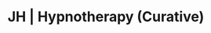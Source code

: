 ---
title: 'JH | Hypnotherapy (Curative)'
layout: 'layouts/hypnotherapy.html'
canonical: 'https://www.justinehodgsonhypnotherapy.com/hypnotherapy/'
background: 'hypno-colour'
detailshypno: 
    image1: 'https://res.cloudinary.com/peggy-co/image/upload/v1596191537/Well%20Being/wb8_hhcenn.jpg'
    alt1: 'A picture spelling out the phrase I feel like making dreams come true'
    title1: 'Hypnotherapy'
    para1: 'Hypnotherapy is a natural therapy that can help you to cope with the problems and challenges of everyday life like anxiety, phobias, fears, self esteem or even addiction to name but a few.'
    para2: 'Hypnotherapy is a natural therapy that can help you to cope with the problems and challenges of everyday life like Anxiety, phobias or fears, self esteem, addiction ie smoking and Weightlose to name but a few. Curative is a more holistic feel to the sessions and work we do together. The word ''hypnotherapy'' is derived from ‘hypno’ - relating to ‘hypnosis’, and ‘therapy’ because of the therapeutic suggestions that are given during treatment.'
    para3: 'Hypnosis is an enhanced state of relaxation. You are not asleep, but it is something like a state just before you drift off to sleep - you can still hear everything, speak and even move around if you wished to. When you are in that state, your subconscious mind is more accessible and open to suggestion.'
    para4: 'It can be used to treat anxiety, phobias, compulsions (like over eating) and addictions (like smoking). It can help with pain management and can ease the symptoms of chronic conditions such as asthma and IBS. Although it cannot cure physical illnesses or infections, it can help boost the immune system and improve our ability to manage illness.'
    para5: 'If you think Hypnotherapy can help you or someone you know, just go ahead and contact me.'
    button: 'hypnoButton'
---